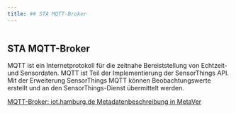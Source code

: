 ```yaml
---
title: ## STA MQTT-Broker
---
```


<div class="row">
    <div class="columns">
        <div class="teaser-data search">
            <div>
                <h2 class="header">
                    STA MQTT-Broker
                </h2>
                <p>
                    MQTT ist ein Internetprotokoll für die zeitnahe Bereiststellung von Echtzeit- und Sensordaten. MQTT ist Teil der Implementierung der SensorThings API. Mit der Erweiterung SensorThings MQTT können Beobachtungswerte erstellt und an den SensorThings-Dienst übermittelt werden.
                </p>
                <a class="icon" href="https://iot.hamburg.de" target="_blank" title="MQTT-Broker: iot.hamburg.de">
                    <span class="ic-ic-arrow"></span>
                    <span class="text">MQTT-Broker: iot.hamburg.de</span>
                </a>
                <a class="icon" href="https://metaver.de/trefferanzeige?docuuid=785D987C-AAFF-471D-AE3A-EBCD4C9E23F1" target="_blank" title="Metadatenbeschreibung in MetaVer">
                    <span class="ic-ic-arrow"></span>
                    <span class="text">Metadatenbeschreibung in MetaVer</span>
                </a>
           </div>
        </div>
    </div>
</div>